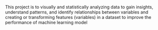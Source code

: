 This project is to visually and statistically analyzing data to gain insights, understand patterns, and identify relationships between variables and creating or transforming features (variables) in a dataset to improve the performance of machine learning model
